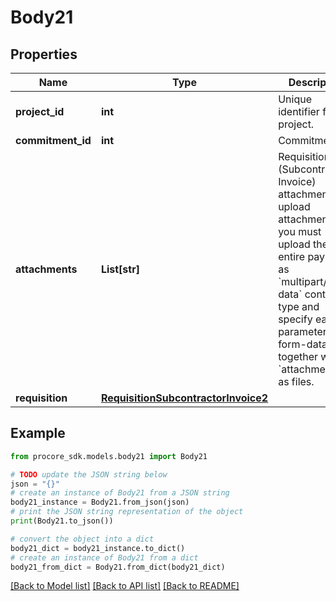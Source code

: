 # Body21


## Properties

Name | Type | Description | Notes
------------ | ------------- | ------------- | -------------
**project_id** | **int** | Unique identifier for the project. | 
**commitment_id** | **int** | Commitment ID | 
**attachments** | **List[str]** | Requisition (Subcontractor Invoice) attachments. To upload attachments you must upload the entire payload as &#x60;multipart/form-data&#x60; content-type and specify each parameter as form-data together with &#x60;attachments[]&#x60; as files. | [optional] 
**requisition** | [**RequisitionSubcontractorInvoice2**](RequisitionSubcontractorInvoice2.md) |  | [optional] 

## Example

```python
from procore_sdk.models.body21 import Body21

# TODO update the JSON string below
json = "{}"
# create an instance of Body21 from a JSON string
body21_instance = Body21.from_json(json)
# print the JSON string representation of the object
print(Body21.to_json())

# convert the object into a dict
body21_dict = body21_instance.to_dict()
# create an instance of Body21 from a dict
body21_from_dict = Body21.from_dict(body21_dict)
```
[[Back to Model list]](../README.md#documentation-for-models) [[Back to API list]](../README.md#documentation-for-api-endpoints) [[Back to README]](../README.md)



